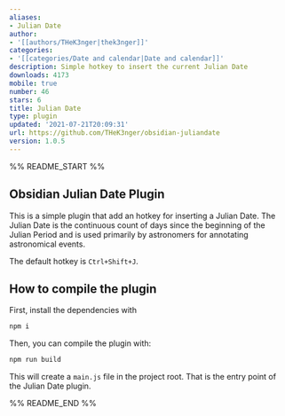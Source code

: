 ```yaml
---
aliases:
- Julian Date
author:
- '[[authors/THeK3nger|thek3nger]]'
categories:
- '[[categories/Date and calendar|Date and calendar]]'
description: Simple hotkey to insert the current Julian Date
downloads: 4173
mobile: true
number: 46
stars: 6
title: Julian Date
type: plugin
updated: '2021-07-21T20:09:31'
url: https://github.com/THeK3nger/obsidian-juliandate
version: 1.0.5
---
```


%% README_START %%

## Obsidian Julian Date Plugin

This is a simple plugin that add an hotkey for inserting a Julian Date. The Julian Date is the continuous count of days since the beginning of the Julian Period and is used primarily by astronomers for annotating astronomical events.

The default hotkey is `Ctrl+Shift+J`.

## How to compile the plugin

First, install the dependencies with

```bash
npm i
```

Then, you can compile the plugin with:

```bash
npm run build
```

This will create a `main.js` file in the project root. That is the entry point of the Julian Date plugin.


%% README_END %%